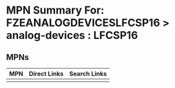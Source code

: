 



# MPN Summary For: FZEANALOGDEVICESLFCSP16 > analog-devices : LFCSP16

## MPNs
  

|MPN|Direct Links|Search Links|
| :--- | :--- | :--- |
||||
